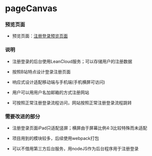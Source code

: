 # pageCanvas

### 预览页面

- 预览页面：[注册登录预览页面](https://tinyfatboy.github.io/Login-demo/index.html)

### 说明

- 注册登录的后台使用LeanCloud服务；可以存储用户的注册数据

- 按照B站特点设计登录注册页面

- 响应式设计适配移动端与手机端(手机横屏可访问)

- 用户可以用用户名加邮箱的方式注册网站

- 可按照正常注册登录流程访问，网站按照正常注册登录流程跳转

### 需要改进的部分

- 注册登录页面iPad只适配竖屏；横屏由于屏幕比例4:3比较特殊而未适配

- 项目用到的模块较多，后续使用webpack打包

- 可以不借用第三方后台服务，用nodeJS作为后台程序用于注册登录

